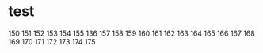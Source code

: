 # test
150
151
152
153
154
155
136
157
158
159
160
161
162
163
164
165
166
167
168
169
170
171
172
173
174
175
